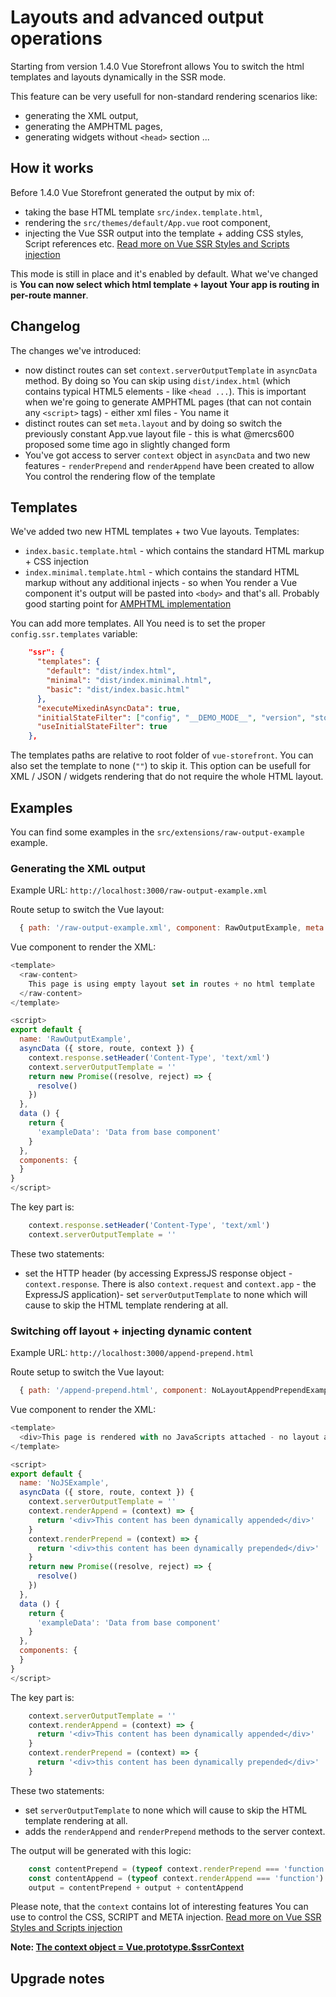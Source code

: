 # Layouts and advanced output operations

Starting from version 1.4.0 Vue Storefront allows You to switch the html templates and layouts dynamically in the SSR mode.

This feature can be very usefull for non-standard rendering scenarios like:
- generating the XML output,
- generating the AMPHTML pages,
- generating widgets without `<head>` section
...

## How it works

Before 1.4.0 Vue Storefront generated the output by mix of:
- taking the base HTML template `src/index.template.html`,
- rendering the `src/themes/default/App.vue` root component,
- injecting the Vue SSR output into the template + adding CSS styles, Script references etc. [Read more on Vue SSR Styles and Scripts injection](https://ssr.vuejs.org/guide/build-config.html#client-config)

This mode is still in place and it's enabled by default.
What we've changed is **You can now select which html template + layout Your app is routing in per-route manner**.

## Changelog

The changes we've introduced: 
- now distinct routes can set `context.serverOutputTemplate` in `asyncData` method. By doing so You can skip using `dist/index.html` (which contains typical HTML5 elements - like `<head ...`). This is important when we're going to generate AMPHTML pages (that can not contain any `<script>` tags) - either xml files - You name it
- distinct routes can set `meta.layout` and by doing so switch the previously constant App.vue layout file - this is what @mercs600 proposed some time ago in slightly changed form
- You've got access to server `context` object in `asyncData` and two new features - `renderPrepend` and `renderAppend` have been created to allow You control the rendering flow of the template

## Templates

We've added two new HTML templates + two Vue layouts.
Templates:
- `index.basic.template.html` - which contains the standard HTML markup + CSS injection
- `index.minimal.template.html` - which contains the standard HTML markup without any additional injects - so when You render a Vue component it's output will be pasted into `<body>` and that's all. Probably good starting point for [AMPHTML implementation](https://www.ampstart.com/)

You can add more templates. All You need is to set the proper `config.ssr.templates` variable:

```json
    "ssr": {
      "templates": {
        "default": "dist/index.html",
        "minimal": "dist/index.minimal.html",
        "basic": "dist/index.basic.html"
      },
      "executeMixedinAsyncData": true,
      "initialStateFilter": ["config", "__DEMO_MODE__", "version", "storeView"],
      "useInitialStateFilter": true
    },
```
The templates paths are relative to root folder of `vue-storefront`.
You can also set the template to none (`""`) to skip it. This option can be usefull for XML / JSON / widgets rendering that do not require the whole HTML layout.

## Examples

You can find some examples in the `src/extensions/raw-output-example` example.

### Generating the XML output 
Example URL: `http://localhost:3000/raw-output-example.xml`

Route setup to switch the Vue layout:

```js
  { path: '/raw-output-example.xml', component: RawOutputExample, meta: { layout: 'empty' } }
```

Vue component to render the XML:

```js
<template>
  <raw-content>
    This page is using empty layout set in routes + no html template
  </raw-content>
</template>

<script>
export default {
  name: 'RawOutputExample',
  asyncData ({ store, route, context }) {
    context.response.setHeader('Content-Type', 'text/xml')
    context.serverOutputTemplate = ''
    return new Promise((resolve, reject) => {
      resolve()
    })
  },
  data () {
    return {
      'exampleData': 'Data from base component'
    }
  },
  components: {
  }
}
</script>
```

The key part is:

```js
    context.response.setHeader('Content-Type', 'text/xml')
    context.serverOutputTemplate = ''
```
These two statements:
- set the HTTP header (by accessing ExpressJS response object - `context.response`. There is also `context.request` and `context.app` - the ExpressJS application)- set `serverOutputTemplate` to none which will cause to skip the HTML template rendering at all.

### Switching off layout + injecting dynamic content
Example URL: `http://localhost:3000/append-prepend.html`

Route setup to switch the Vue layout:

```js
  { path: '/append-prepend.html', component: NoLayoutAppendPrependExample, meta: { layout: 'empty' } },
```

Vue component to render the XML:
```js
<template>
  <div>This page is rendered with no JavaScripts attached - no layout at all</div>
</template>

<script>
export default {
  name: 'NoJSExample',
  asyncData ({ store, route, context }) {
    context.serverOutputTemplate = ''
    context.renderAppend = (context) => {
      return '<div>This content has been dynamically appended</div>'
    }
    context.renderPrepend = (context) => {
      return '<div>this content has been dynamically prepended</div>'
    }
    return new Promise((resolve, reject) => {
      resolve()
    })
  },
  data () {
    return {
      'exampleData': 'Data from base component'
    }
  },
  components: {
  }
}
</script>
```

The key part is:

```js
    context.serverOutputTemplate = ''
    context.renderAppend = (context) => {
      return '<div>This content has been dynamically appended</div>'
    }
    context.renderPrepend = (context) => {
      return '<div>this content has been dynamically prepended</div>'
    }    
```
These two statements:
- set `serverOutputTemplate` to none which will cause to skip the HTML template rendering at all.
- adds the `renderAppend` and `renderPrepend` methods to the server context.

The output will be generated with this logic:
```js
    const contentPrepend = (typeof context.renderPrepend === 'function') ? context.renderPrepend(context) : ''
    const contentAppend = (typeof context.renderAppend === 'function') ? context.renderAppend(context) : ''
    output = contentPrepend + output + contentAppend
```

Please note, that the `context` contains lot of interesting features You can use to control the CSS, SCRIPT and META injection. [Read more on Vue SSR Styles and Scripts injection](https://ssr.vuejs.org/guide/build-config.html#client-config)

**Note: [The context object = Vue.prototype.$ssrContext](https://ssr.vuejs.org/guide/head.html)**

## Upgrade notes
